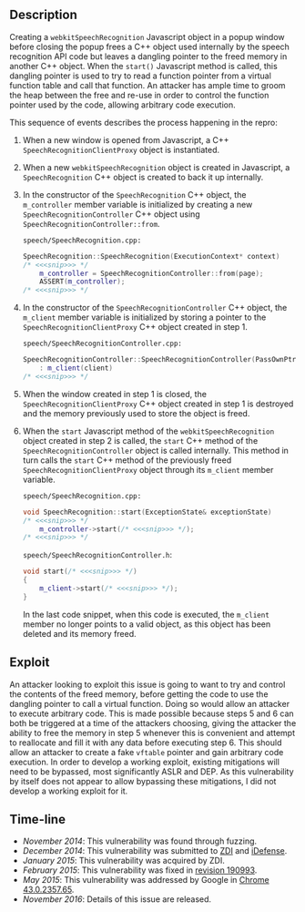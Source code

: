 Description
-----------
Creating a `webkitSpeechRecognition` Javascript object in a popup window before
closing the popup frees a C++ object used internally by the speech recognition
API code but leaves a dangling pointer to the freed memory in another C++
object. When the `start()` Javascript method is called, this dangling pointer
is used to try to read a function pointer from a virtual function table and
call that function. An attacker has ample time to groom the heap between the
free and re-use in order to control the function pointer used by the code,
allowing arbitrary code execution.

This sequence of events describes the process happening in the repro:
1. When a new window is opened from Javascript, a C++
   `SpeechRecognitionClientProxy` object is instantiated.

2. When a new `webkitSpeechRecognition` object is created in Javascript, a 
   `SpeechRecognition` C++ object is created to back it up internally. 

3. In the constructor of the `SpeechRecognition` C++ object, the `m_controller`
   member variable is initialized by creating a new
   `SpeechRecognitionController` C++ object using
   `SpeechRecognitionController::from`.
   
   `speech/SpeechRecognition.cpp:`
   ```C++
   SpeechRecognition::SpeechRecognition(ExecutionContext* context)
   /* <<<snip>>> */
       m_controller = SpeechRecognitionController::from(page);
       ASSERT(m_controller);
   /* <<<snip>>> */
   ```

4. In the constructor of the `SpeechRecognitionController` C++ object, the
   `m_client` member variable is initialized by storing a pointer to the 
   `SpeechRecognitionClientProxy` C++ object created in step 1.
   
   `speech/SpeechRecognitionController.cpp:`
   ```C++
   SpeechRecognitionController::SpeechRecognitionController(PassOwnPtr<SpeechRecognitionClient> client)
       : m_client(client)
   /* <<<snip>>> */
   ```

5. When the window created in step 1 is closed, the
   `SpeechRecognitionClientProxy` C++ object created in step 1 is destroyed
   and the memory previously used to store the object is freed.

6. When the `start` Javascript method of the `webkitSpeechRecognition` object
   created in step 2 is called, the `start` C++ method of the
   `SpeechRecognitionController` object is called internally. This method in
   turn calls the `start` C++ method of the previously freed
   `SpeechRecognitionClientProxy` object through its `m_client` member
   variable.
   
   `speech/SpeechRecognition.cpp:`
   ```C++
   void SpeechRecognition::start(ExceptionState& exceptionState)
   /* <<<snip>>> */
       m_controller->start(/* <<<snip>>> */);
   /* <<<snip>>> */
   ```
   
   `speech/SpeechRecognitionController.h`:
   ```C++
   void start(/* <<<snip>>> */)
   {
       m_client->start(/* <<<snip>>> */);
   }
   ```
   
   In the last code snippet, when this code is executed, the `m_client` member
   no longer points to a valid object, as this object has been deleted and its
   memory freed.

Exploit
-------
An attacker looking to exploit this issue is going to want to try and control
the contents of the freed memory, before getting the code to use the dangling
pointer to call a virtual function. Doing so would allow an attacker to execute
arbitrary code. This is made possible because steps 5 and 6 can both be
triggered at a time of the attackers choosing, giving the attacker the ability
to free the memory in step 5 whenever this is convenient and attempt to
reallocate and fill it with any data before executing step 6. This should allow
an attacker to create a fake `vftable` pointer and gain arbitrary code
execution. In order to develop a working exploit, existing mitigations will
need to be bypassed, most significantly ASLR and DEP. As this vulnerability by
itself does not appear to allow bypassing these mitigations, I did not develop
a working exploit for it.

Time-line
---------
* *November 2014*: This vulnerability was found through fuzzing.
* *December 2014*: This vulnerability was submitted to [ZDI][] and
  [iDefense][].
* *January 2015*: This vulnerability was acquired by ZDI.
* *February 2015*: This vulnerability was fixed in [revision 190993][].
* *May 2015*: This vulnerability was addressed by Google in
  [Chrome 43.0.2357.65][].
* *November 2016*: Details of this issue are released.

[ZDI]: http://www.zerodayinitiative.com/
[iDefense]: https://labs.idefense.com/vcpportal/
[revision 190993]: https://src.chromium.org/viewvc/blink?view=revision&revision=190993
[Chrome 43.0.2357.65]: https://googlechromereleases.blogspot.nl/2015/05/stable-channel-update_19.html